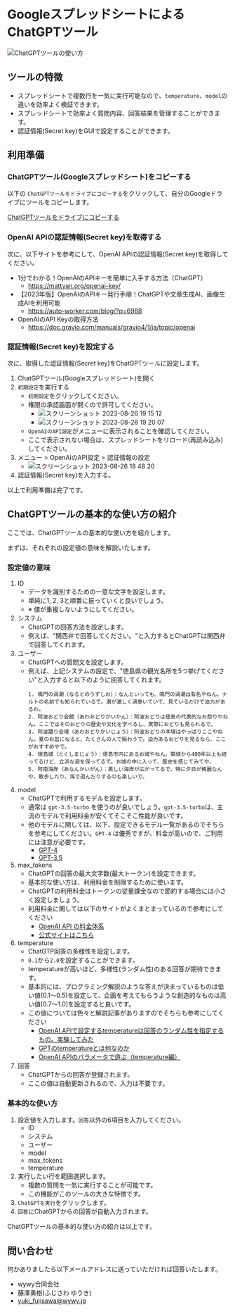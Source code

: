 # GoogleスプレッドシートによるChatGPTツール

![ChatGPTツールの使い方](https://github.com/wywy-llc/chatgpt-tool-appscript-ts/assets/10007402/9e14a378-9b42-4fdb-8141-8066a9b22a20)

## ツールの特徴

- スプレッドシートで複数行を一気に実行可能なので、`temperature`、`model`の違いを効率よく検証できます。
- スプレッドシートで効率よく質問内容、回答結果を管理することができます。
- 認証情報(Secret key)をGUIで設定することができます。

## 利用準備

### ChatGPTツール(Googleスプレッドシート)をコピーする

以下の `ChatGPTツールをドライブにコピーする`をクリックして、自分のGoogleドライブにツールをコピーします。

[ChatGPTツールをドライブにコピーする](https://docs.google.com/spreadsheets/d/15FDIxDbliYTV-ziCXUFx4WFsfkBBOBIvH_V5tHpRbS8/copy)

### OpenAI APIの認証情報(Secret key)を取得する

次に、以下サイトを参考にして、OpenAI APIの認証情報(Secret key)を取得してください。

- 1分でわかる！OpenAIのAPIキーを簡単に入手する方法（ChatGPT）
  - https://mattyan.org/openai-key/
- 【2023年版】OpenAIのAPIキー発行手順！ChatGPTや文章生成AI、画像生成AIを利用可能
  - https://auto-worker.com/blog/?p=6988
- OpenAIのAPI Keyの取得方法
  - https://doc.gravio.com/manuals/gravio4/1/ja/topic/openai

### 認証情報(Secret key)を設定する

次に、取得した認証情報(Secret key)をChatGPTツールに設定します。

1. ChatGPTツール(Googleスプレッドシート)を開く
2. `初期設定`を実行する
    - `初期設定`をクリックしてください。
    - 権限の承認画面が開くので許可してください。
      - ![スクリーンショット 2023-08-26 19 15 12](https://github.com/wywy-llc/chatgpt-tool-appscript-ts/assets/10007402/91bc452d-92be-4652-9abf-f0d4c98a4b92)
      - ![スクリーンショット 2023-08-26 19 20 07](https://github.com/wywy-llc/chatgpt-tool-appscript-ts/assets/10007402/7c7b2dac-12f4-4423-9c14-82c4bdb44a35)
    - `OpenAIのAPI設定`がメニューに表示されることを確認してください。
    - ここで表示されない場合は、スプレッドシートをリロード(再読み込み)してください。
3. メニュー > OpenAIのAPI設定 > 認証情報の設定
    - ![スクリーンショット 2023-08-26 18 48 20](https://github.com/wywy-llc/chatgpt-tool-appscript-ts/assets/10007402/92826c1b-6f3b-4d79-869a-1b623ff92d85)
4. 認証情報(Secret key)を入力する。

以上で利用準備は完了です。

## ChatGPTツールの基本的な使い方の紹介

ここでは、ChatGPTツールの基本的な使い方を紹介します。

まずは、それぞれの設定値の意味を解説いたします。

### 設定値の意味

1. ID
    - データを識別するための一意な文字を設定します。
    - 単純に1, 2, 3と順番に振っていくと良いでしょう。
    - ※ 値が重複しないようにしてください。
2. システム
    - ChatGPTの回答方法を設定します。
    - 例えば、"関西弁で回答してください。"と入力するとChatGPTは関西弁で回答してくれます。
3. ユーザー
    - ChatGPTへの質問文を設定します。
    - 例えば、上記システムの設定で、"徳島県の観光名所を5つ挙げてください"と入力すると以下のように回答してくれます。
      ```
      1. 鳴門の渦潮（なるとのうずしお）：なんといっても、鳴門の渦潮は有名やねん。ナルトの名前でも知られているで。潮が激しく渦巻いていて、見ているだけで迫力があるわ。
      2. 阿波おどり会館（あわおどりかいかん）：阿波おどりは徳島の代表的なお祭りやねん。ここではそのおどりの歴史や文化を学べるし、実際におどりも見られるで。
      3. 阿波踊り会場（あわおどりかいじょう）：阿波おどりの本場はやっぱりここやねん。夏のお盆になると、たくさんの人で賑わうで。迫力あるおどりを見るなら、ここがおすすめやで。
      4. 徳島城（とくしまじょう）：徳島市内にあるお城やねん。築城から400年以上も経ってるけど、立派な姿を保ってるで。お城の中に入って、歴史を感じてみてや。
      5. 阿南海岸（あなんかいがん）：美しい海岸が広がってるで。特に夕日が綺麗なんや。散歩したり、海で遊んだりするのも楽しいで。
      ```
4. model
    - ChatGPTで利用するモデルを設定します。
    - 通常は `gpt-3.5-turbo` を使うのが良いでしょう。`gpt-3.5-turbo`は、主流のモデルで利用料金が安くてそこそこ性能が良いです。
    - 他のモデルに関しては、以下、設定できるモデル一覧があるのでそちらを参考にしてください。`GPT-4` は優秀ですが、料金が高いので、ご利用には注意が必要です。
      - [GPT-4](https://platform.openai.com/docs/models/gpt-4)
      - [GPT-3.5](https://platform.openai.com/docs/models/gpt-3-5)
5. max_tokens
    - ChatGPTの回答の最大文字数(最大トークン)を設定できます。
    - 基本的な使い方は、利用料金を制限するために使います。
    - ChatGPTの利用料金はトークンの従量課金なので節約する場合には小さく設定しましょう。
    - 利用料金に関しては以下のサイトがよくまとまっているので参考にしてください
        - [OpenAI API の料金体系](https://book.st-hakky.com/docs/open-ai-api-pricing/)
        - [公式サイトはこちら](https://openai.com/pricing)
6. temperature
    - ChatGTP回答の多様性を設定します。
    - `0.1`から`2.0`を設定することができます。
    - temperatureが高いほど、多様性(ランダム性)のある回答が期待できます。
    - 基本的には、プログラミング解説のような答えが決まっているものは低い値(0.1〜0.5)を設定して、企画を考えてもらうような創造的なものは高い値(0.7〜1.0)を設定すると良いです。
    - この値については色々と解説記事がありますのでそちらも参考にしてください
      - [OpenAI APIで設定するtemperatureは回答のランダム性を指定するもの。実験してみた](https://note.com/eurekachan/n/n68c1b346809c)
      - [GPTのtemperatureとは何なのか](https://qiita.com/suzuki_sh/items/8e449d231bb2f09a510c)
      - [OpenAI APIのパラメータで遊ぶ（temperature編）](https://zenn.dev/agdm/articles/02067751812ba42)
7. 回答
    - ChatGPTからの回答が登録されます。
    - ここの値は自動更新されるので、入力は不要です。

### 基本的な使い方

1. 設定値を入力します。`回答`以外の6項目を入力してください。
    - ID
    - システム
    - ユーザー
    - model
    - max_tokens
    - temperature
2. 実行したい行を範囲選択します。
    - 複数の質問を一気に実行することが可能です。
    - この機能がこのツールの大きな特徴です。
3. `ChatGPTを実行`をクリックします。
4. `回答`にChatGPTからの回答が自動入力されます。

ChatGPTツールの基本的な使い方の紹介は以上です。

## 問い合わせ

何かありましたら以下メールアドレスに送っていただければ回答いたします。

- wywy合同会社
- 藤澤勇樹(ふじさわ ゆうき)
- yuki_fujisawa@wywy.jp
